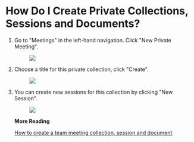 # How Do I Create Private Collections, Sessions and Documents?

1.  Go to "Meetings" in the left-hand navigation. Click "New Private Meeting".

    <figure><img src="https://d15txwkj13xtvh.cloudfront.net/downloads.intercomcdn.com/i/o/626647797/169abac079bb3ec81b3fd583/image.png" /></figure>

2.  Choose a title for this private collection, click "Create".

    <figure><img src="https://d15txwkj13xtvh.cloudfront.net/downloads.intercomcdn.com/i/o/626648906/97b8d7c357c333aec3791940/image.png" /></figure>

3.  You can create new sessions for this collection by clicking "New Session".

    <figure><img src="https://d15txwkj13xtvh.cloudfront.net/downloads.intercomcdn.com/i/o/626651331/38c7c4993c35e260d7164158/image.png" /></figure>

    **More Reading**

    [How to create a team meeting collection, session and document](6787160-how-do-i-create-team-collections-sessions-and-meeting-docs.html)
